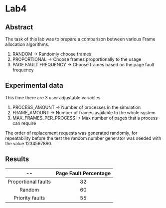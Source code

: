 # Lab4
## Abstract
The task of this lab was to prepare a comparison between various Frame allocation algorithms.
1. RANDOM -> Randomly choose frames
2. PROPORTIONAL -> Choose frames proportionally to the usage
3. PAGE FAULT FREQUENCY -> Choose frames based on the page fault frequency



## Experimental data
This time there are 3 user adjustable variables
1. PROCESS_AMOUNT -> Number of processes in the simulation 
2. FRAME_AMOUNT -> Number of frames available to the whole system
3. MAX_FRAMES_PER_PROCESS ->  Max number of pages that a process can require

The order of replacement requests was generated randomly, for repeatability before the test the random number generator was seeded with the value 1234567890.

## Results
|          --         	| Page Fault Percentage 	|
|:-------------------:	|:---------------------:	|
|  Proportional faults	|           82          	|
|      Random       	|           60          	|
| Priority faults   	|           55          	|
